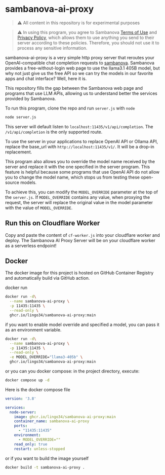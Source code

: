 # sambanova-ai-proxy

>  ⚠️ All content in this repository is for experimental purposes

>  ⚠️ In using this program, you agree to Sambanova [Terms of Use](https://sambanova.ai/model-demo-tou) and [Privacy Policy](https://sambanova.ai/privacy-policy), which allows them to use anything you send to their server according to these policies. Therefore, you should not use it to process any sensitive information.

sambanova-ai-proxy is a very simple http proxy server that reroutes your OpenAI-compatible chat completion requests to [sambanova](https://sambanova.ai/). Sambanova provides a free-without-login web page to use the llama3.1 405B model, but why not just give us the free API so we can try the models in our favorite apps and chat interface? Well, here it is.

This repository fills the gap between the Sambanova web page and programs that use LLM APIs, allowing us to understand better the services provided by Sambanova.



To run this program, clone the repo and run `server.js` with `node`

~~~sh
node server.js
~~~

This server will default listen to `localhost:11435/v1/api/completion`. The `/v1/api/completion` is the only supported route. 

To use the server in your applications to replace OpenAI API or Ollama API, replace the base_url with `http://localhost:11435/v1/`. It will be a drop-in replacement.



This program also allows you to override the model name received by the server and replace it with the one specified in the server program. This feature is helpful because some programs that use OpenAI API do not allow you to change the model name, which stops us from testing these open-source models. 



To achieve this, you can modify the `MODEL_OVERRIDE` parameter at the top of the `server.js`. If `MODEL_OVERRIDE` contains any value, when proxying the request, the server will replace the original value in the model parameter with the value of `MODEL_OVERRIDE`.


## Run this on Cloudflare Worker

Copy and paste the content of `cf-worker.js` into your cloudflare worker and deploy. The Sambanova AI Proxy Server will be on your cloudflare worker as a serverless endpoint!


## Docker

The docker image for this project is hosted on GitHub Container Registry and automatically build via GitHub action.

docker run
~~~sh
docker run -d\
  --name sambanova-ai-proxy \
  -p 11435:11435 \
  --read-only \
  ghcr.io/lingo34/sambanova-ai-proxy:main
~~~

if you want to enable model override and specified a model, you can pass it as an environment variable.
~~~sh
docker run -d\
  --name sambanova-ai-proxy \
  -p 11435:11435 \
  --read-only \
  -e MODEL_OVERRIDE="llama3-405b" \
  ghcr.io/lingo34/sambanova-ai-proxy:main
~~~

or you can you docker compose: in the project directory, execute:
~~~sh
docker compose up -d
~~~

Here is the docker compose file
~~~yaml
version: '3.8'

services:
  node-server:
    image: ghcr.io/lingo34/sambanova-ai-proxy:main
    container_name: sambanova-ai-proxy
    ports:
      - "11435:11435"
    environment:
      - MODEL_OVERRIDE=""
    read_only: true
    restart: unless-stopped
~~~

or if you want to build the image yourself

~~~sh
docker build -t sambanova-ai-proxy .
~~~
